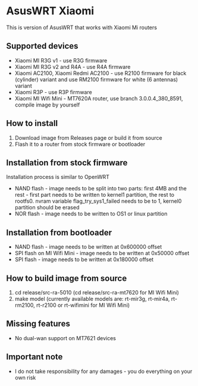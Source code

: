 # AsusWRT Xiaomi
This is version of AsusWRT that works with Xiaomi Mi routers

## Supported devices
- Xiaomi MI R3G v1 - use R3G firmware
- Xiaomi MI R3G v2 and R4A - use R4A firmware
- Xiaomi AC2100, Xiaomi Redmi AC2100 - use R2100 firmware for black (cylinder) variant and use RM2100 firmware for white (6 antennas) variant
- Xiaomi R3P - use R3P firmware
- Xiaomi MI Wifi Mini - MT7620A router, use branch 3.0.0.4_380_8591, compile image by yourself

## How to install
1. Download image from Releases page or build it from source
2. Flash it to a router from stock firmware or bootloader

## Installation from stock firmware
Installation process is similar to OpenWRT
- NAND flash - image needs to be split into two parts: first 4MB and the rest - first part needs to be written to kernel1 partition, the rest to rootfs0. nvram variable flag_try_sys1_failed needs to be to 1, kernel0 partition should be erased
- NOR flash - image needs to be written to OS1 or linux partition

## Installation from bootloader
- NAND flash - image needs to be written at 0x600000 offset
- SPI flash on MI Wifi Mini - image needs to be written at 0x50000 offset
- SPI flash - image needs to be written at 0x180000 offset

## How to build image from source
1. cd release/src-ra-5010 (cd release/src-ra-mt7620 for MI Wifi Mini)
2. make model (currently available models are: rt-mir3g, rt-mir4a, rt-rm2100, rt-r2100 or rt-wifimini for MI Wifi Mini)

## Missing features
- No dual-wan support on MT7621 devices

## Important note
- I do not take responsibility for any damages - you do everything on your own risk
